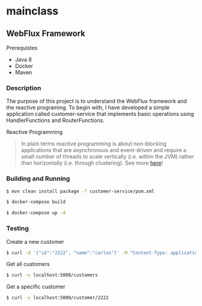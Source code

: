 # mainclass
## WebFlux Framework

Prerequistes

- Java 8
- Docker
- Maven

### Description

The purpose of this project is to understand the WebFlux framework and the reactive programing. To begin with, I have developed a simple application called customer-service that implements basic operations using HandlerFunctions and RouterFunctions.

Reactive Programming

>In plain terms reactive programming is about non-blocking applications that are asynchronous and event-driven and require a small number of threads to scale vertically (i.e. within the JVM) rather than horizontally (i.e. through clustering). See more [here](https://docs.spring.io/spring/docs/5.0.0.BUILD-SNAPSHOT/spring-framework-reference/html/web-reactive.html)!

### Building and Running

```sh
$ mvn clean install package -f customer-service/pom.xml
```

```sh
$ docker-compose build 
```

```sh
$ docker-compose up -d
```

### Testing

Create a new customer
```sh
$ curl -d '{"id":"2222", "name":"carlos"}' -H "Content-Type: application/json" -X POST http://localhost:5000/customer
```

Get all customers
```sh
$ curl -v localhost:5000/customers
```

Get a specific customer
```sh
$ curl -v localhost:5000/customer/2222
```

